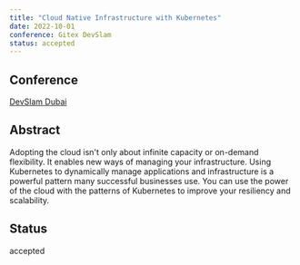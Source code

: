 ```yaml
---
title: "Cloud Native Infrastructure with Kubernetes"
date: 2022-10-01
conference: Gitex DevSlam
status: accepted
---
```


## Conference
[DevSlam Dubai](https://globaldevslam.com/)

## Abstract
Adopting the cloud isn't only about infinite capacity or on-demand flexibility.
It enables new ways of managing your infrastructure.
Using Kubernetes to dynamically manage applications and infrastructure is a powerful pattern many successful businesses use.
You can use the power of the cloud with the patterns of Kubernetes to improve your resiliency and scalability.

## Status
accepted
